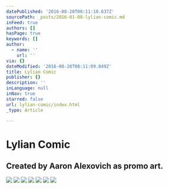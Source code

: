 ```yaml
---
datePublished: '2016-08-20T08:11:10.637Z'
sourcePath: _posts/2016-01-08-lylian-comic.md
inFeed: true
authors: []
hasPage: true
keywords: []
author:
  - name: ''
    url: ''
via: {}
dateModified: '2016-08-20T08:11:09.849Z'
title: Lylian Comic
publisher: {}
description: ''
inLanguage: null
inNav: true
starred: false
url: lylian-comic/index.html
_type: Article

---
```

# Lylian Comic

## Created by Aaron Alexovich as promo art.
![](https://s3-us-west-2.amazonaws.com/the-grid-img/p/f5103b0f393a2be1d18b7ab043cb5062839b5bd0.jpg)
![](https://s3-us-west-2.amazonaws.com/the-grid-img/p/09ad71d15f87c5504d891e6c9d08ed641c8e8008.jpg)
![](https://s3-us-west-2.amazonaws.com/the-grid-img/p/a3d0d8a1d4c77fe7aa463e74f629dbbb957dc555.jpg)
![](https://s3-us-west-2.amazonaws.com/the-grid-img/p/3770fe3e287f44a6eafa9d101fbf4583704311f8.jpg)
![](https://s3-us-west-2.amazonaws.com/the-grid-img/p/b0c4b72c4410d5d06126fe699c8b2368888de32d.jpg)
![](https://s3-us-west-2.amazonaws.com/the-grid-img/p/e9c9e20835fd20c1e7274d53d9b23db376a9928c.jpg)
![](https://s3-us-west-2.amazonaws.com/the-grid-img/p/0799ed6edf7185fc5c33602340c60df85f487713.jpg)